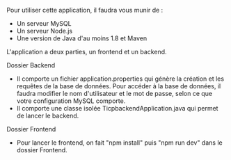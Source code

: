 Pour utiliser cette application, il faudra vous munir de :
- Un serveur MySQL
- Un serveur Node.js
- Une version de Java d'au moins 1.8 et Maven

L'application a deux parties, un frontend et un backend.

Dossier Backend
- Il comporte un fichier application.properties qui génère la création et les requêtes de la base de données. Pour accéder à la base de données, il faudra modifier le nom d'utilisateur et le mot de passe, selon ce que votre configuration MySQL comporte.
- Il comporte une classe isolée TicpbackendApplication.java qui permet de lancer le backend.


Dossier Frontend
- Pour lancer le frontend, on fait "npm install" puis "npm run dev" dans le dossier Frontend.
